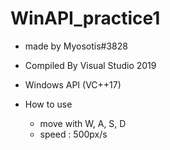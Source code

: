 # WinAPI_practice1

+ made by Myosotis#3828

+ Compiled By Visual Studio 2019
+ Windows API (VC++17)

+ How to use
    + move with W, A, S, D
    + speed : 500px/s
   
